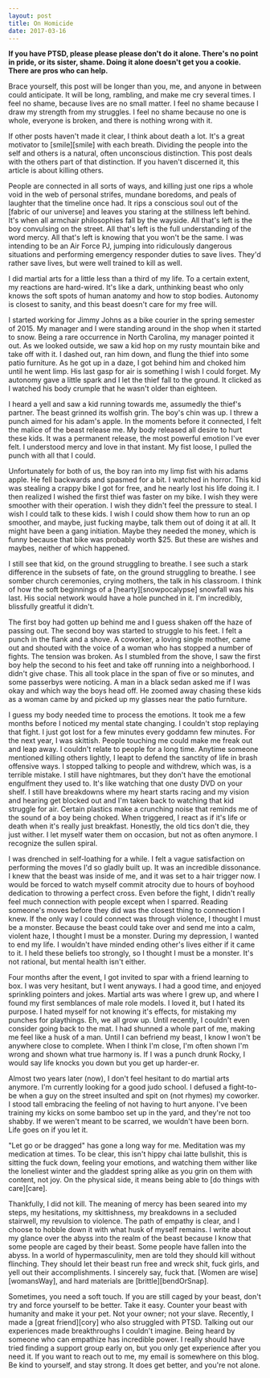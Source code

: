 ```yaml
---
layout: post
title: On Homicide
date: 2017-03-16
---
```

**If you have PTSD, please please please don't do it alone. There's no point in pride, or its sister, shame. Doing it alone doesn't get you a cookie. There are pros who can help.**

Brace yourself, this post will be longer than you, me, and anyone in between could anticipate. It will be long, rambling, and make me cry several times. I feel no shame, because lives are no small matter. I feel no shame because I draw my strength from my struggles. I feel no shame because no one is whole, everyone is broken, and there is nothing wrong with it.

If other posts haven't made it clear, I think about death a lot. It's a great motivator to [smile][smile] with each breath. Dividing the people into the self and others is a natural, often unconscious distinction. This post deals with the others part of that distinction. If you haven't discerned it, this article is about killing others.

People are connected in all sorts of ways, and killing just one rips a whole void in the web of personal strifes, mundane boredoms, and peals of laughter that the timeline once had. It rips a conscious soul out of the [fabric of our universe] and leaves you staring at the stillness left behind. It's when all armchair philosophies fall by the wayside. All that's left is the boy convulsing on the street. All that's left is the full understanding of the word mercy. All that's left is knowing that you won't be the same. I was intending to be an Air Force PJ, jumping into ridiculously dangerous situations and performing emergency responder duties to save lives. They'd rather save lives, but were well trained to kill as well.

I did martial arts for a little less than a third of my life. To a certain extent, my reactions are hard-wired. It's like a dark, unthinking beast who only knows the soft spots of human anatomy and how to stop bodies. Autonomy is closest to sanity, and this beast doesn't care for my free will. 

I started working for Jimmy Johns as a bike courier in the spring semester of 2015. My manager and I were standing around in the shop when it started to snow. Being a rare occurrence in North Carolina, my manager pointed it out. As we looked outside, we saw a kid hop on my rusty mountain bike and take off with it. I dashed out, ran him down, and flung the thief into some patio furniture. As he got up in a daze, I got behind him and choked him until he went limp. His last gasp for air is something I wish I could forget. My autonomy gave a little spark and I let the thief fall to the ground. It clicked as I watched his body crumple that he wasn't older than eighteen.

I heard a yell and saw a kid running towards me, assumedly the thief's partner. The beast grinned its wolfish grin. The boy's chin was up. I threw a punch aimed for his adam's apple. In the moments before it connected, I felt the malice of the beast release me. My body released all desire to hurt these kids. It was a permanent release, the most powerful emotion I've ever felt. I understood mercy and love in that instant. My fist loose, I pulled the punch with all that I could.

Unfortunately for both of us, the boy ran into my limp fist with his adams apple. He fell backwards and spasmed for a bit. I watched in horror. This kid was stealing a crappy bike I got for free, and he nearly lost his life doing it. I then realized I wished the first thief was faster on my bike. I wish they were smoother with their operation. I wish they didn't feel the pressure to steal. I wish I could talk to these kids. I wish I could show them how to run an op smoother, and maybe, just fucking maybe, talk them out of doing it at all. It might have been a gang initiation. Maybe they needed the money, which is funny because that bike was probably worth $25. But these are wishes and maybes, neither of which happened.

I still see that kid, on the ground struggling to breathe. I see such a stark difference in the subsets of fate, on the ground struggling to breathe. I see somber church ceremonies, crying mothers, the talk in his classroom. I think of how the soft beginnings of a [hearty][snowpocalypse] snowfall was his last. His social network would have a hole punched in it. I'm incredibly, blissfully greatful it didn't.

The first boy had gotten up behind me and I guess shaken off the haze of passing out. The second boy was started to struggle to his feet. I felt a punch in the flank and a shove. A coworker, a loving single mother, came out and shouted with the voice of a woman who has stopped a number of fights. The tension was broken. As I stumbled from the shove, I saw the first boy help the second to his feet and take off running into a neighborhood. I didn't give chase. This all took place in the span of five or so minutes, and some passerbys were noticing. A man in a black sedan asked me if I was okay and which way the boys head off. He zoomed away chasing these kids as a woman came by and picked up my glasses near the patio furniture.

I guess my body needed time to process the emotions. It took me a few months before I noticed my mental state changing. I couldn't stop replaying that fight. I just got lost for a few minutes every goddamn few minutes. For the next year, I was skittish. People touching me could make me freak out and leap away. I couldn't relate to people for a long time. Anytime someone mentioned killing others lightly, I leapt to defend the sanctity of life in brash offensive ways. I stopped talking to people and withdrew, which was, is a terrible mistake. I still have nightmares, but they don't have the emotional engulfment they used to. It's like watching that one dusty DVD on your shelf. I still have breakdowns where my heart starts racing and my vision and hearing get blocked out and I'm taken back to watching that kid struggle for air. Certain plastics make a crunching noise that reminds me of the sound of a boy being choked. When triggered, I react as if it's life or death when it's really just breakfast.  Honestly, the old tics don't die, they just wither. I let myself water them on occasion, but not as often anymore. I recognize the sullen spiral.

I was drenched in self-loathing for a while. I felt a vague satisfaction on performing the moves I'd so gladly built up. It was an incredible dissonance. I knew that the beast was inside of me, and it was set to a hair trigger now. I would be forced to watch myself commit atrocity due to hours of boyhood dedication to throwing a perfect cross. Even before the fight, I didn't really feel much connection with people except when I sparred. Reading someone's moves before they did was the closest thing to connection I knew. If the only way I could connect was through violence, I thought I must be a monster. Because the beast could take over and send me into a calm, violent haze, I thought I must be a monster. During my depression, I wanted to end my life. I wouldn't have minded ending other's lives either if it came to it. I held these beliefs too strongly, so I thought I must be a monster. It's not rational, but mental health isn't either.

Four months after the event, I got invited to spar with a friend learning to box. I was very hesitant, but I went anyways. I had a good time, and enjoyed sprinkling pointers and jokes. Martial arts was where I grew up, and where I found my first semblances of male role models. I loved it, but I hated its purpose. I hated myself for not knowing it's effects, for mistaking my punches for playthings. Eh, we all grow up. Until recently, I couldn't even consider going back to the mat. I had shunned a whole part of me, making me feel like a husk of a man. Until I can befriend my beast, I know I won't be anywhere close to complete. When I think I'm close, I'm often shown I'm wrong and shown what true harmony is. If I was a punch drunk Rocky, I would say life knocks you down but you get up harder-er.

Almost two years later (now), I don't feel hesitant to do martial arts anymore. I'm currently looking for a good judo school. I defused a fight-to-be when a guy on the street insulted and spit on (not rhymes) my coworker. I stood tall embracing the feeling of not having to hurt anyone. I've been training my kicks on some bamboo set up in the yard, and they're not too shabby. If we weren't meant to be scarred, we wouldn't have been born. Life goes on if you let it.

"Let go or be dragged" has gone a long way for me. Meditation was my medication at times. To be clear, this isn't hippy chai latte bullshit, this is sitting the fuck down, feeling your emotions, and watching them wither like the loneliest winter and the gladdest spring alike as you grin on them with content, not joy. On the physical side, it means being able to [do things with care][care].

Thankfully, I did not kill. The meaning of mercy has been seared into my steps, my hesitations, my skittishness, my breakdowns in a secluded stairwell, my revulsion to violence. The path of empathy is clear, and I choose to hobble down it with what husk of myself remains. I write about my glance over the abyss into the realm of the beast because I know that some people are caged by their beast. Some people have fallen into the abyss. In a world of hypermasculinity, men are told they should kill without flinching. They should let their beast run free and wreck shit, fuck girls, and yell out their accomplishments. I sincerely say, fuck that. [Women are wise][womansWay], and hard materials are [brittle][bendOrSnap].

Sometimes, you need a soft touch. If you are still caged by your beast, don't try and force yourself to be better. Take it easy. Counter your beast with humanity and make it your pet. Not your owner; not your slave. Recently, I made a [great friend][cory] who also struggled with PTSD. Talking out our experiences made breakthroughs I couldn't imagine. Being heard by someone who can empathize has incredible power. I really should have tried finding a support group early on, but you only get experience after you need it. If you want to reach out to me, my email is somewhere on this blog. Be kind to yourself, and stay strong. It does get better, and you're not alone.
